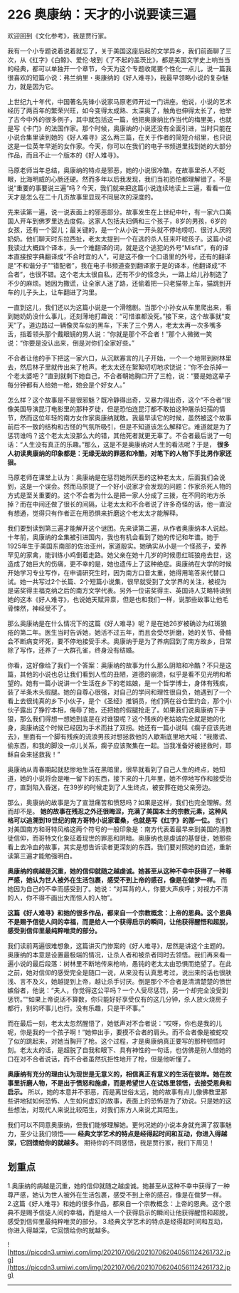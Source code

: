 # 226 奥康纳：天才的小说要读三遍

欢迎回到《文化参考》，我是贾行家。

我有一个小专题说着说着就忘了，关于美国这座后起的文学异乡，我们前面聊了三次，从《红字》《白鲸》、爱伦·坡到《了不起的盖茨比》，都是美国文学史上响当当的经典，都可以单独开一个章节，今天为这个专题收尾要个性化一点儿，说一篇我很喜欢的短篇小说：弗兰纳里・奥康纳的《好人难寻》，我最早领略小说的复杂魅力，就是因为它。

上世纪九十年代，中国著名先锋小说家马原老师开过一门讲座。他说，小说的艺术经历了两百年的繁荣兴旺，如今变得太成熟、太深奥了，触角也伸得太长了，他举了古今中外的很多例子，其中就包括这一篇，他把奥康纳比作当代的梅里美，也就是写《卡门》的法国作家。那个时候，奥康纳的小说还没有全面引进，当时只能在小说合集里读到她的《好人难寻》这么两三篇，在关于作者的简短介绍里，也只说这是一位英年早逝的女作家。今天，你可以在我们的电子书频道里找到她的大部分作品，而且不止一个版本的《好人难寻》。

马原老师当年总结，奥康纳的特点是邪恶，她的小说很冷酷，在故事里杀人不眨眼，比海明威的心肠还硬。然而多年以后我发现，我们当初恐怕都理解错了。不是说“重要的事要说三遍”吗？今天，我们就来把这篇小说连续地读上三遍，看看一位天才是怎么在二十几页故事里显现不同层次的深度的。

先来读第一遍，说一说表面上的邪恶部分。故事发生在上世纪中叶，有一家六口美国人开车到佛罗里达去度假。这家人包括夫妇俩和三个孩子，8岁的男孩，6岁的女孩，还有一个婴儿；最关键的，是一个从小说一开头就不停地唠叨、很讨人厌的奶奶。他们聊天时东拉西扯，老太太提到一个在逃的杀人狂来吓唬孩子。这篇小说我读过大概四个译本，头一个难翻译的词，就是这个逃犯的外号“Misfit”，有的译本直接按字典翻译成“不合时宜的人”，可是这不像一个口语里的外号，还有的翻译是“不和谐分子”“错配者”，我在电子书频道查到翻译家于是的译本，他翻译成“不合者”，也很不错。这个老太太很自私，还有不少的怪念头，一路上给儿孙制造了不少的麻烦。她因为撒谎，让全家人迷了路，还偷着把一只老猫带上车，猫跳到开车的儿子头上，让车翻进了沟里。

一直到这儿，我们还以为这篇小说是一个滑稽剧。当那个小孙女从车里爬出来，看到她奶奶没什么事儿，还刻薄地打趣说：“可惜谁都没死。”接下来，这个故事就“变天”了。道边路过一辆像灵车似的黑车，下来了三个男人，老太太再一次多嘴多舌，指着领头那个戴眼镜的男人说：“你就是那个不合者！”那个人微微一笑说：“你要是没认出来，倒是对你们全家好些。”

不合者让他的手下把这一家六口，从沉默寡言的儿子开始，一个一个地带到树林里去，然后林子里就传出来了枪声。老太太还在絮絮叨叨地求饶说：“你不会杀掉一个老太婆吧？”直到就剩下她自己，不合者朝她胸口开了三枪，说：“要是她这辈子每分钟都有人给她一枪，她会是个好女人。”

怎么样？这个故事是不是很邪魅？既冷静得出奇，又暴力得出奇，这个“不合者”很像美国导演昆汀电影里的那种歹徒，但是恐怕连昆汀都不敢拍这种屠杀妇孺的情节，然而这位年轻的南方女作家奥康纳就敢。我最早读它的时候，虽然被这个故事前后不一致的结构和古怪的气氛所吸引，但是不知道该怎么解释它。难道就是为了惩罚谁吗？这个老太太没那么大的错，其他死者就更无辜了。不合者最后说了一句话：“人生没有真正的乐趣。”那么，这是不是奥康纳对人生的看法呢？于是， **很多人初读奥康纳的印象都是：无缘无故的罪恶和冷酷，对笔下的人物下手比男作家还狠。**

马原老师在课堂上认为：奥康纳是在惩罚她所厌恶的这种老太太，后面我们会说到，这是一个误会。然而马原提了一个好小说家才会发现的问题：作家杀死人物的方式是至关重要的。这个不合者为什么是把一家人分成了三拨，在不同的地方杀掉？而在中间还做了很长的间隔，让老太太和不合者说了许多奇怪的话，他一直没有想通，觉得只有作者正在用恐惧来折磨这个老太太才能解释。

我们要到读到第三遍才能解开这个谜团。先来读第二遍，从作者奥康纳本人说起。十年前，奥康纳的全集被引进国内，我也有机会看到了她的传记和年谱。她于1925年生于美国东南部的佐治亚州，家道殷实。她确实从小是一个怪孩子，爱养罕见的家禽，能训练小鸡倒着走路。她父亲在她十几岁的时候患红斑狼疮去世，这造成了她巨大的伤痛，更不幸的是，她也遗传上了这种绝症。奥康纳在大学的时候开始学习专业写作，在申请研究生时，因为南方口音太重，她得用笔答来代替口试。她一共写过2个长篇、2个短篇小说集，很早就受到了文学界的关注，被视为是诺奖得主福克纳之后的南方文学代表。另外一位诺奖得主、英国诗人艾略特读到她的这本《好人难寻》，也说她天赋异禀，但是也和我们一样，说那些故事让他毛骨悚然，神经受不了。

那么奥康纳是在什么情况下的这篇《好人难寻》呢？是在她26岁被确诊为红斑狼疮的第二年。医生当时告诉她，她活不过五年，而且会受尽折磨，她的关节、骨骼会不断病变坏死，要不停地接受手术。奥康纳于是为了养病回到了南方故乡，日常除了写作，还养了一大群孔雀，终身没有结婚。

你看，这好像给了我们一个答案：奥康纳的故事为什么那么阴暗和冷酷？不只是这篇，其他的小说也总让我们看到人性的丑陋，道德的崩溃，似乎是看不见光明和希望的。她有一篇小说讲一个生活在乡下的老姑娘，是一个哲学博士，身体有残疾，装了半条木头假腿。她的自尊心很强，对自己的学问和理性很自负，她遇到了一个看上去很纯真的乡下小伙子，是个《圣经》推销员，他们俩在谷仓里约会，那个小伙子露出了狰狞本相，侮辱了她，还把她的假腿抢走了。如果我们说奥康纳下手狠，那么我们得想一想她到底是在对谁狠呢？这个残疾的老姑娘完全就是她的化身，奥康纳这个时候已经因为手术而拄了双拐。她还有一篇小说叫《瘸子应该先进去》，里面有一个脚有残疾的流浪男孩对想拯救他的人歇斯底里地大喊：“我撒谎、偷东西，和我的脚没一点儿关系，瘸子应该聚集在一起。当我准备好被拯救时，耶稣自会来拯救我！”

奥康纳从青春期起就悲惨地生活在黑暗里，很早就看到了自己人生的终点，她知道，她的小说将会是唯一留下的东西，接下来的十几年里，她不停地写作和接受治疗，直到陷入昏迷，在39岁的时候走到了人生终点，被安葬在她父亲旁边。

那么，奥康纳的故事是为了宣泄痛苦和愤怒吗？如果是这样，我们也完全理解。然而却不是。 **她的故事在残忍之外还很晦涩，充满了美国本土的宗教元素，这种风格可以追溯到19世纪的南方哥特小说家霍桑，也就是写《红字》的那一位。** 我们对美国南方和哥特风格这两个符号的一般印象是：南方代表着最早来到美国的清教徒信仰，而哥特文化象征着现世的罪恶和阴暗。奥康纳也是虔诚的基督徒，她那些看上去冷血的故事，其实是想告诉读者更深刻的东西。我们要对照她的自述，重新读第三遍才能勉强明白。

 **奥康纳的病越是沉重，她的信仰就随之越虔诚。她甚至从这种不幸中获得了一种尊严感，她认为世人被外在生活包裹，感受不到上帝的感召，像是在做梦一样。** 而她因为自己的不幸而感受到了。她说：“对耳背的人，你要大声疾呼；对视力不清的人，你不得不画出大而惊人的人物”。

 **这篇《好人难寻》和她的很多作品，都来自一个宗教概念：上帝的恩典。这个恩典不是赐予信徒人间的幸福，而是给人一个获得启示的瞬间，让他获得醒悟和超脱，感受到信仰里最纯粹唯灵的部分。**

我们读前两遍很难想象，这篇讲灭门惨案的《好人难寻》，居然是讲这个主题的。奥康纳的本意是设置最极端的情况，让杀人者和被杀者同时去领悟。我们再来看一遍小说的最后段落：树林里不断地传来枪响，愚钝的老太太由恐惧而绝望了。在此之前，她对信仰的感受完全是随口一说，从来没有认真思考过，说出来的话也很肤浅、言不及义，她越提到上帝，越让杀手讨厌。倒是那个不合者是清清楚楚的愤世嫉俗者，他说：“夫人，你觉得这公平吗？一个人受尽惩罚，另一个却完全没受到惩罚。”“如果上帝说话不算数，你只能好好享受仅有的这几分钟，杀人放火烧房子都行，别的坏事儿也行。没有乐趣，只是干坏事。”

而在最后一刻，老太太忽然醒悟了，她低声对不合者说：“哎呀，你也是我的儿呢，你是我的一个孩子啊！”她伸出手，要摸不合者的肩头。而不合者像是被蛇咬了似的跳起来，对她当胸开了枪。这个过程，才是奥康纳真正要写的那种顿悟时刻。老太太的话，是超脱了自我和眼下、具有神性的一句话，也仿佛是别人借她的口在对不合者说话，而不合者虽然抗拒性地开了枪，但是他听懂了。

 **奥康纳有充分的理由认为现世是无意义的，相信真正有意义的生活在彼岸。她在故事里折磨人物，不是出于愤怒和施虐，而是希望世人在试炼里领悟，去接受恩典和启示。** 所以，她的本意并不邪恶，而是离世俗太远，她的故事有点儿像佛教里那些讲地狱如何恐怖、人生如何虚幻的故事，表面上的恐怖是为了劝说。只是她的这些想法，对现代人来说比较陌生，对我们东方人来说尤其陌生。

我们可以不同意奥康纳，但我们能够理解她。更何况她的小说本身就充满了叙事魅力，至少让我们领悟—— **经典文学艺术的特点是经得起时间和互动，你进入得越深，它回馈给你的就越多。** 期待你的不同感悟，我是贾行家，我们下周见！

## 划重点

1.奥康纳的病越是沉重，她的信仰就随之越虔诚。她甚至从这种不幸中获得了一种尊严感，她认为世人被外在生活包裹，感受不到上帝的感召，像是在做梦一样。
2.这篇《好人难寻》和她的很多作品，都来自一个宗教概念：上帝的恩典。这个恩典不是赐予信徒人间的幸福，而是给人一个获得启示的瞬间让他获得醒悟和超脱，感受到信仰里最纯粹唯灵的部分。
3.经典文学艺术的特点是经得起时间和互动，你进入得越深，它回馈给你的就越多。

![https://piccdn3.umiwi.com/img/202107/06/202107062040561124261732.jpg](https://piccdn3.umiwi.com/img/202107/06/202107062040561124261732.jpg)

---
